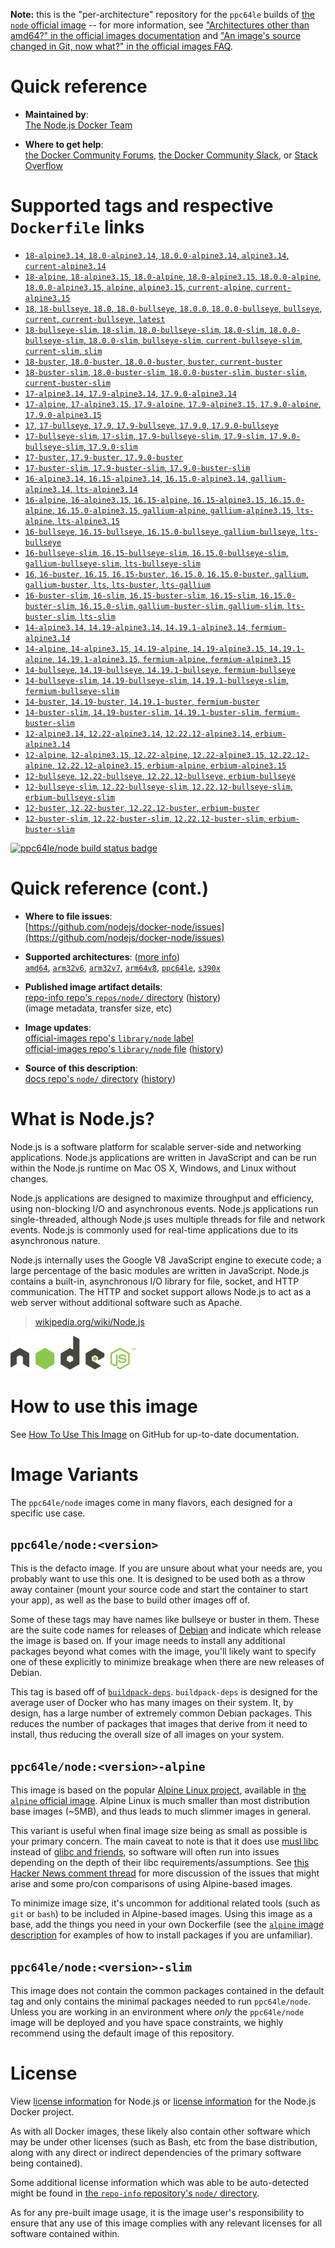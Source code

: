 <!--

********************************************************************************

WARNING:

    DO NOT EDIT "node/README.md"

    IT IS AUTO-GENERATED

    (from the other files in "node/" combined with a set of templates)

********************************************************************************

-->

**Note:** this is the "per-architecture" repository for the `ppc64le` builds of [the `node` official image](https://hub.docker.com/_/node) -- for more information, see ["Architectures other than amd64?" in the official images documentation](https://github.com/docker-library/official-images#architectures-other-than-amd64) and ["An image's source changed in Git, now what?" in the official images FAQ](https://github.com/docker-library/faq#an-images-source-changed-in-git-now-what).

# Quick reference

-	**Maintained by**:  
	[The Node.js Docker Team](https://github.com/nodejs/docker-node)

-	**Where to get help**:  
	[the Docker Community Forums](https://forums.docker.com/), [the Docker Community Slack](https://dockr.ly/slack), or [Stack Overflow](https://stackoverflow.com/search?tab=newest&q=docker)

# Supported tags and respective `Dockerfile` links

-	[`18-alpine3.14`, `18.0-alpine3.14`, `18.0.0-alpine3.14`, `alpine3.14`, `current-alpine3.14`](https://github.com/nodejs/docker-node/blob/2b67149d782e4716b9c51f348b401e9d07940831/18/alpine3.14/Dockerfile)
-	[`18-alpine`, `18-alpine3.15`, `18.0-alpine`, `18.0-alpine3.15`, `18.0.0-alpine`, `18.0.0-alpine3.15`, `alpine`, `alpine3.15`, `current-alpine`, `current-alpine3.15`](https://github.com/nodejs/docker-node/blob/2b67149d782e4716b9c51f348b401e9d07940831/18/alpine3.15/Dockerfile)
-	[`18`, `18-bullseye`, `18.0`, `18.0-bullseye`, `18.0.0`, `18.0.0-bullseye`, `bullseye`, `current`, `current-bullseye`, `latest`](https://github.com/nodejs/docker-node/blob/2b67149d782e4716b9c51f348b401e9d07940831/18/bullseye/Dockerfile)
-	[`18-bullseye-slim`, `18-slim`, `18.0-bullseye-slim`, `18.0-slim`, `18.0.0-bullseye-slim`, `18.0.0-slim`, `bullseye-slim`, `current-bullseye-slim`, `current-slim`, `slim`](https://github.com/nodejs/docker-node/blob/2b67149d782e4716b9c51f348b401e9d07940831/18/bullseye-slim/Dockerfile)
-	[`18-buster`, `18.0-buster`, `18.0.0-buster`, `buster`, `current-buster`](https://github.com/nodejs/docker-node/blob/2b67149d782e4716b9c51f348b401e9d07940831/18/buster/Dockerfile)
-	[`18-buster-slim`, `18.0-buster-slim`, `18.0.0-buster-slim`, `buster-slim`, `current-buster-slim`](https://github.com/nodejs/docker-node/blob/2b67149d782e4716b9c51f348b401e9d07940831/18/buster-slim/Dockerfile)
-	[`17-alpine3.14`, `17.9-alpine3.14`, `17.9.0-alpine3.14`](https://github.com/nodejs/docker-node/blob/2b855be09ac7e83326147026241f42cc02830b04/17/alpine3.14/Dockerfile)
-	[`17-alpine`, `17-alpine3.15`, `17.9-alpine`, `17.9-alpine3.15`, `17.9.0-alpine`, `17.9.0-alpine3.15`](https://github.com/nodejs/docker-node/blob/2b855be09ac7e83326147026241f42cc02830b04/17/alpine3.15/Dockerfile)
-	[`17`, `17-bullseye`, `17.9`, `17.9-bullseye`, `17.9.0`, `17.9.0-bullseye`](https://github.com/nodejs/docker-node/blob/2b855be09ac7e83326147026241f42cc02830b04/17/bullseye/Dockerfile)
-	[`17-bullseye-slim`, `17-slim`, `17.9-bullseye-slim`, `17.9-slim`, `17.9.0-bullseye-slim`, `17.9.0-slim`](https://github.com/nodejs/docker-node/blob/2b855be09ac7e83326147026241f42cc02830b04/17/bullseye-slim/Dockerfile)
-	[`17-buster`, `17.9-buster`, `17.9.0-buster`](https://github.com/nodejs/docker-node/blob/2b855be09ac7e83326147026241f42cc02830b04/17/buster/Dockerfile)
-	[`17-buster-slim`, `17.9-buster-slim`, `17.9.0-buster-slim`](https://github.com/nodejs/docker-node/blob/2b855be09ac7e83326147026241f42cc02830b04/17/buster-slim/Dockerfile)
-	[`16-alpine3.14`, `16.15-alpine3.14`, `16.15.0-alpine3.14`, `gallium-alpine3.14`, `lts-alpine3.14`](https://github.com/nodejs/docker-node/blob/4e0fff70002f51c2b121c9b231917abcb63d2b1a/16/alpine3.14/Dockerfile)
-	[`16-alpine`, `16-alpine3.15`, `16.15-alpine`, `16.15-alpine3.15`, `16.15.0-alpine`, `16.15.0-alpine3.15`, `gallium-alpine`, `gallium-alpine3.15`, `lts-alpine`, `lts-alpine3.15`](https://github.com/nodejs/docker-node/blob/4e0fff70002f51c2b121c9b231917abcb63d2b1a/16/alpine3.15/Dockerfile)
-	[`16-bullseye`, `16.15-bullseye`, `16.15.0-bullseye`, `gallium-bullseye`, `lts-bullseye`](https://github.com/nodejs/docker-node/blob/4e0fff70002f51c2b121c9b231917abcb63d2b1a/16/bullseye/Dockerfile)
-	[`16-bullseye-slim`, `16.15-bullseye-slim`, `16.15.0-bullseye-slim`, `gallium-bullseye-slim`, `lts-bullseye-slim`](https://github.com/nodejs/docker-node/blob/4e0fff70002f51c2b121c9b231917abcb63d2b1a/16/bullseye-slim/Dockerfile)
-	[`16`, `16-buster`, `16.15`, `16.15-buster`, `16.15.0`, `16.15.0-buster`, `gallium`, `gallium-buster`, `lts`, `lts-buster`, `lts-gallium`](https://github.com/nodejs/docker-node/blob/4e0fff70002f51c2b121c9b231917abcb63d2b1a/16/buster/Dockerfile)
-	[`16-buster-slim`, `16-slim`, `16.15-buster-slim`, `16.15-slim`, `16.15.0-buster-slim`, `16.15.0-slim`, `gallium-buster-slim`, `gallium-slim`, `lts-buster-slim`, `lts-slim`](https://github.com/nodejs/docker-node/blob/4e0fff70002f51c2b121c9b231917abcb63d2b1a/16/buster-slim/Dockerfile)
-	[`14-alpine3.14`, `14.19-alpine3.14`, `14.19.1-alpine3.14`, `fermium-alpine3.14`](https://github.com/nodejs/docker-node/blob/6e8f32de3f620833e563e9f2b427d50055783801/14/alpine3.14/Dockerfile)
-	[`14-alpine`, `14-alpine3.15`, `14.19-alpine`, `14.19-alpine3.15`, `14.19.1-alpine`, `14.19.1-alpine3.15`, `fermium-alpine`, `fermium-alpine3.15`](https://github.com/nodejs/docker-node/blob/6e8f32de3f620833e563e9f2b427d50055783801/14/alpine3.15/Dockerfile)
-	[`14-bullseye`, `14.19-bullseye`, `14.19.1-bullseye`, `fermium-bullseye`](https://github.com/nodejs/docker-node/blob/6e8f32de3f620833e563e9f2b427d50055783801/14/bullseye/Dockerfile)
-	[`14-bullseye-slim`, `14.19-bullseye-slim`, `14.19.1-bullseye-slim`, `fermium-bullseye-slim`](https://github.com/nodejs/docker-node/blob/6e8f32de3f620833e563e9f2b427d50055783801/14/bullseye-slim/Dockerfile)
-	[`14-buster`, `14.19-buster`, `14.19.1-buster`, `fermium-buster`](https://github.com/nodejs/docker-node/blob/6e8f32de3f620833e563e9f2b427d50055783801/14/buster/Dockerfile)
-	[`14-buster-slim`, `14.19-buster-slim`, `14.19.1-buster-slim`, `fermium-buster-slim`](https://github.com/nodejs/docker-node/blob/6e8f32de3f620833e563e9f2b427d50055783801/14/buster-slim/Dockerfile)
-	[`12-alpine3.14`, `12.22-alpine3.14`, `12.22.12-alpine3.14`, `erbium-alpine3.14`](https://github.com/nodejs/docker-node/blob/ee74eb16cf7dd67d284030f30890fbf4e91da2b1/12/alpine3.14/Dockerfile)
-	[`12-alpine`, `12-alpine3.15`, `12.22-alpine`, `12.22-alpine3.15`, `12.22.12-alpine`, `12.22.12-alpine3.15`, `erbium-alpine`, `erbium-alpine3.15`](https://github.com/nodejs/docker-node/blob/ee74eb16cf7dd67d284030f30890fbf4e91da2b1/12/alpine3.15/Dockerfile)
-	[`12-bullseye`, `12.22-bullseye`, `12.22.12-bullseye`, `erbium-bullseye`](https://github.com/nodejs/docker-node/blob/ee74eb16cf7dd67d284030f30890fbf4e91da2b1/12/bullseye/Dockerfile)
-	[`12-bullseye-slim`, `12.22-bullseye-slim`, `12.22.12-bullseye-slim`, `erbium-bullseye-slim`](https://github.com/nodejs/docker-node/blob/ee74eb16cf7dd67d284030f30890fbf4e91da2b1/12/bullseye-slim/Dockerfile)
-	[`12-buster`, `12.22-buster`, `12.22.12-buster`, `erbium-buster`](https://github.com/nodejs/docker-node/blob/ee74eb16cf7dd67d284030f30890fbf4e91da2b1/12/buster/Dockerfile)
-	[`12-buster-slim`, `12.22-buster-slim`, `12.22.12-buster-slim`, `erbium-buster-slim`](https://github.com/nodejs/docker-node/blob/ee74eb16cf7dd67d284030f30890fbf4e91da2b1/12/buster-slim/Dockerfile)

[![ppc64le/node build status badge](https://img.shields.io/jenkins/s/https/doi-janky.infosiftr.net/job/multiarch/job/ppc64le/job/node.svg?label=ppc64le/node%20%20build%20job)](https://doi-janky.infosiftr.net/job/multiarch/job/ppc64le/job/node/)

# Quick reference (cont.)

-	**Where to file issues**:  
	[https://github.com/nodejs/docker-node/issues](https://github.com/nodejs/docker-node/issues)

-	**Supported architectures**: ([more info](https://github.com/docker-library/official-images#architectures-other-than-amd64))  
	[`amd64`](https://hub.docker.com/r/amd64/node/), [`arm32v6`](https://hub.docker.com/r/arm32v6/node/), [`arm32v7`](https://hub.docker.com/r/arm32v7/node/), [`arm64v8`](https://hub.docker.com/r/arm64v8/node/), [`ppc64le`](https://hub.docker.com/r/ppc64le/node/), [`s390x`](https://hub.docker.com/r/s390x/node/)

-	**Published image artifact details**:  
	[repo-info repo's `repos/node/` directory](https://github.com/docker-library/repo-info/blob/master/repos/node) ([history](https://github.com/docker-library/repo-info/commits/master/repos/node))  
	(image metadata, transfer size, etc)

-	**Image updates**:  
	[official-images repo's `library/node` label](https://github.com/docker-library/official-images/issues?q=label%3Alibrary%2Fnode)  
	[official-images repo's `library/node` file](https://github.com/docker-library/official-images/blob/master/library/node) ([history](https://github.com/docker-library/official-images/commits/master/library/node))

-	**Source of this description**:  
	[docs repo's `node/` directory](https://github.com/docker-library/docs/tree/master/node) ([history](https://github.com/docker-library/docs/commits/master/node))

# What is Node.js?

Node.js is a software platform for scalable server-side and networking applications. Node.js applications are written in JavaScript and can be run within the Node.js runtime on Mac OS X, Windows, and Linux without changes.

Node.js applications are designed to maximize throughput and efficiency, using non-blocking I/O and asynchronous events. Node.js applications run single-threaded, although Node.js uses multiple threads for file and network events. Node.js is commonly used for real-time applications due to its asynchronous nature.

Node.js internally uses the Google V8 JavaScript engine to execute code; a large percentage of the basic modules are written in JavaScript. Node.js contains a built-in, asynchronous I/O library for file, socket, and HTTP communication. The HTTP and socket support allows Node.js to act as a web server without additional software such as Apache.

> [wikipedia.org/wiki/Node.js](https://en.wikipedia.org/wiki/Node.js)

![logo](https://raw.githubusercontent.com/docker-library/docs/01c12653951b2fe592c1f93a13b4e289ada0e3a1/node/logo.png)

# How to use this image

See [How To Use This Image](https://github.com/nodejs/docker-node/blob/master/README.md#how-to-use-this-image) on GitHub for up-to-date documentation.

# Image Variants

The `ppc64le/node` images come in many flavors, each designed for a specific use case.

## `ppc64le/node:<version>`

This is the defacto image. If you are unsure about what your needs are, you probably want to use this one. It is designed to be used both as a throw away container (mount your source code and start the container to start your app), as well as the base to build other images off of.

Some of these tags may have names like bullseye or buster in them. These are the suite code names for releases of [Debian](https://wiki.debian.org/DebianReleases) and indicate which release the image is based on. If your image needs to install any additional packages beyond what comes with the image, you'll likely want to specify one of these explicitly to minimize breakage when there are new releases of Debian.

This tag is based off of [`buildpack-deps`](https://hub.docker.com/_/buildpack-deps/). `buildpack-deps` is designed for the average user of Docker who has many images on their system. It, by design, has a large number of extremely common Debian packages. This reduces the number of packages that images that derive from it need to install, thus reducing the overall size of all images on your system.

## `ppc64le/node:<version>-alpine`

This image is based on the popular [Alpine Linux project](https://alpinelinux.org), available in [the `alpine` official image](https://hub.docker.com/_/alpine). Alpine Linux is much smaller than most distribution base images (~5MB), and thus leads to much slimmer images in general.

This variant is useful when final image size being as small as possible is your primary concern. The main caveat to note is that it does use [musl libc](https://musl.libc.org) instead of [glibc and friends](https://www.etalabs.net/compare_libcs.html), so software will often run into issues depending on the depth of their libc requirements/assumptions. See [this Hacker News comment thread](https://news.ycombinator.com/item?id=10782897) for more discussion of the issues that might arise and some pro/con comparisons of using Alpine-based images.

To minimize image size, it's uncommon for additional related tools (such as `git` or `bash`) to be included in Alpine-based images. Using this image as a base, add the things you need in your own Dockerfile (see the [`alpine` image description](https://hub.docker.com/_/alpine/) for examples of how to install packages if you are unfamiliar).

## `ppc64le/node:<version>-slim`

This image does not contain the common packages contained in the default tag and only contains the minimal packages needed to run `ppc64le/node`. Unless you are working in an environment where *only* the `ppc64le/node` image will be deployed and you have space constraints, we highly recommend using the default image of this repository.

# License

View [license information](https://github.com/nodejs/node/blob/master/LICENSE) for Node.js or [license information](https://github.com/nodejs/docker-node/blob/master/LICENSE) for the Node.js Docker project.

As with all Docker images, these likely also contain other software which may be under other licenses (such as Bash, etc from the base distribution, along with any direct or indirect dependencies of the primary software being contained).

Some additional license information which was able to be auto-detected might be found in [the `repo-info` repository's `node/` directory](https://github.com/docker-library/repo-info/tree/master/repos/node).

As for any pre-built image usage, it is the image user's responsibility to ensure that any use of this image complies with any relevant licenses for all software contained within.
